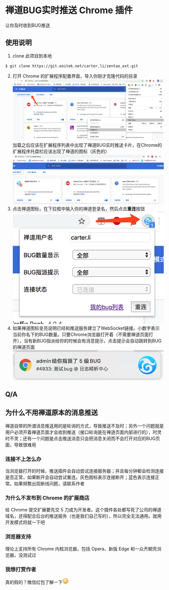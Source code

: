# 禅道BUG实时推送 Chrome 插件

让你及时收到BUG推送

## 使用说明

1. clone 此项目到本地  
```shell
$ git clone https://git.eoitek.net/carter.li/zentao_ext.git
```
2. 打开 Chrome 的扩展程序配置界面，导入你刚才克隆代码的目录  
![扩展程序](img/1.png)  
加载之后应该在扩展程序列表中出现了禅道BUG实时推送卡片，在Chrome的扩展程序托盘栏应该出现了禅道的图标（灰色的）  
![卡片和图标](img/2.png)
3. 点击禅道图标，在下拉框中输入你的禅道登录名，然后点击**重连**按钮  
![禅道配置](img/3.png)
4. 如果禅道图标变亮说明已经和推送服务建立了WebSocket链接。小数字表示当前你名下的BUG数量。只要Chrome浏览器打开着（不需要禅道页面打开），当有新BUG指派给你的时候会有消息提示，点击提示会自动跳转到BUG的禅道页面  
![BUG提示](img/4.png)

## Q/A

## 为什么不用禅道原本的消息推送

禅道自带的所谓消息推送用的是轮询的方式，导致推送不及时；另外一个问题就是用户必须开着禅道页面才会收到推送（接口轮询是在禅道页面内部进行的），时灵时不灵；还有一个问题是点击推送消息只会把消息关闭而不会打开对应的BUG页面，导致很难用

### 连接不上怎么办

当浏览器打开的时候，推送插件会自动尝试连接服务器；并且每分钟都会检测连接是否正常，如果断开会自动尝试重连。灰色图标表示连接断开；蓝色表示连接正常。如果频繁出现断线问题，请联系作者

### 为什么不发布到 Chrome 的扩展商店

给 Chrome 提交扩展要先交 5 刀成为开发者。这个插件各处都写死了公司的禅道域名，还得配合后台的推送服务（也是我们自己写的），所以完全无法通用。就用开发模式将就一下吧

### 浏览器支持

理论上支持所有 Chrome 内核浏览器，包括 Opera、新版 Edge 和一众兲朝壳浏览器，没测试过

### 我想打赏作者

真的假的？微信红包了解一下![滑稽](img/hj.jpg)
